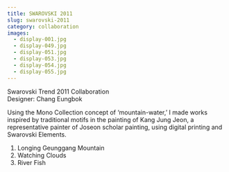 ```yaml
---
title: SWAROVSKI 2011
slug: swarovski-2011
category: collaboration
images:
  - display-001.jpg
  - display-049.jpg
  - display-051.jpg
  - display-053.jpg
  - display-054.jpg
  - display-055.jpg
---
```



Swarovski Trend 2011 Collaboration     
Designer: Chang Eungbok

Using the Mono Collection concept of ‘mountain-water,’ I made works inspired by traditional motifs in the painting of Kang Jung Jeon, a representative painter of Joseon scholar painting, using  digital printing and Swarovski Elements.

1. Longing Geunggang Mountain
2. Watching Clouds
3. River Fish
